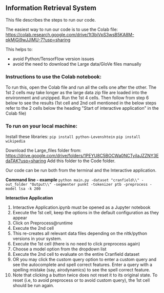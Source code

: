## Information Retrieval System

This file describes the steps to run our code.

The easiest way to run our code is to use the Colab file: https://colab.research.google.com/drive/1t3biVpS3wsB5KA8M-pkMjGj9wJJIMU-7?usp=sharing

This helps to:
- avoid Python/TensorFlow version issues
- avoid the need to download the Large data/GloVe files manually

### Instructions to use the Colab notebook:

To run this, open the Colab file and run all the cells one after the other. The 1st 2 cells may take longer as the large data zip file are loaded into the environment and unzipped. Run the 1st 4 cells. Then follow from step 6 below to see the results (1st cell and 2nd cell mentioned in the below steps refer to the 2 cells below the heading "Start of interactive application" in the Colab file)

### To run on your local machine:

Install these libraries: 
`pip install python-Levenshtein`
`pip install wikipedia`

Download the Large_files folder from: https://drive.google.com/drive/folders/1PEYU8C5BOCWa0NCTyiIaJZZNY3EdaTAK?usp=sharing
Add this folder to the Code folder.

Our code can be run both from the terminal and the Interactive application.

**Command line - example**
`
python main.py -dataset "cranfield\\" -out_folder "Output\\" -segmenter punkt -tokenizer ptb -preprocess -model lsa -k 200
`

**Interactive Application**
1. Interactive Application.ipynb must be opened as a Jupyter notebook
2. Execute the 1st cell, keep the options in the default configuration as they appear
3. Click on Preprocess@runtime
4. Execute the 2nd cell
5. This re-creates all relevant data files depending on the nltk/python versions in your system.
6. Execute the 1st cell (there is no need to click preprocess again)
7. Choose a model option from the dropdown list
8. Execute the 2nd cell to evaluate on the entire Cranfield dataset
8. OR you may click the custom query option to enter a custom query and see the autocomplete and spell correct features. Enter a query with a spelling mistake (say, airodynamics) to see the spell correct feature.
9. Note that clicking a button twice does not reset it to its original state. To reset (i.e, to avoid preprocess or to avoid custom query), the 1st cell should be run again.
